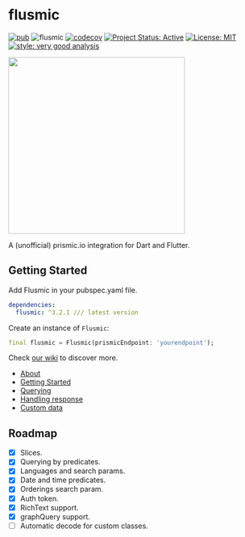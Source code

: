 # flusmic
[![pub](https://img.shields.io/badge/pub-3.2.1-blue)](https://pub.dev/packages/flusmic)
![flusmic](https://github.com/PixelaGt/flusmic/workflows/flusmic/badge.svg?branch=master&event=push)
[![codecov](https://codecov.io/gh/PixelaGt/flusmic/branch/master/graph/badge.svg)](https://codecov.io/gh/PixelaGt/flusmic)
[![Project Status: Active](https://www.repostatus.org/badges/latest/active.svg)](https://www.repostatus.org/#active)
[![License: MIT](https://img.shields.io/badge/license-MIT-blue.svg)](https://opensource.org/licenses/MIT)
[![style: very good analysis](https://img.shields.io/badge/style-very_good_analysis-B22C89.svg)](https://pub.dev/packages/very_good_analysis)

<img src="https://raw.githubusercontent.com/PixelaGt/flusmic/master/images/flusmic.png" width="350">

A (unofficial) prismic.io integration for Dart and Flutter.

## Getting Started

Add Flusmic in your pubspec.yaml file.

```yaml
dependencies:
  flusmic: ^3.2.1 /// latest version
```

Create an instance of `Flusmic`:

```dart
final flusmic = Flusmic(prismicEndpoint: 'yourendpoint');
```

Check [our wiki](https://github.com/PixelaGt/flusmic/wiki) to discover more.

* [About](https://github.com/PixelaGt/flusmic/wiki/About)
* [Getting Started](https://github.com/PixelaGt/flusmic/wiki/Getting-Started)
* [Querying](https://github.com/PixelaGt/flusmic/wiki/Querying)
* [Handling response](https://github.com/PixelaGt/flusmic/wiki/Handling-response)
* [Custom data](https://github.com/PixelaGt/flusmic/wiki/Custom-data)


## Roadmap
- [X] Slices.
- [X] Querying by predicates.
- [X] Languages and search params.
- [X] Date and time predicates.
- [X] Orderings search param.
- [X] Auth token.
- [X] RichText support.
- [X] graphQuery support.
- [ ] Automatic decode for custom classes.
